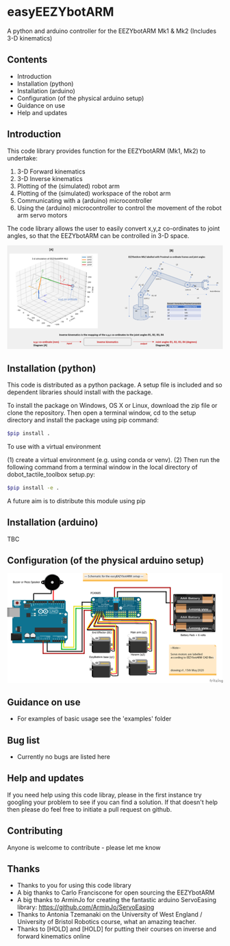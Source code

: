# easyEEZYbotARM
A python and arduino controller for the EEZYbotARM Mk1 & Mk2 (Includes 3-D kinematics) 

## Contents

- Introduction
- Installation (python)
- Installation (arduino)
- Configuration (of the physical arduino setup)
- Guidance on use
- Help and updates

## Introduction

This code library provides function for the EEZYbotARM (Mk1, Mk2) to undertake: 

1. 3-D Forward kinematics
2. 3-D Inverse kinematics
3. Plotting of the (simulated) robot arm
4. Plotting of the (simulated) workspace of the robot arm
5. Communicating with a (arduino) microcontroller
6. Using the (arduino) microcontroller to control the movement of the robot arm servo motors 

The code library allows the user to easily convert x,y,z co-ordinates to joint angles, so that the EEZYbotARM can be controlled in 3-D space.

![inverseKinematics](images/inverseKinematics.png)

## Installation (python)

This code is distributed as a python package. A setup file is included and so dependent libraries should install with the package.

To install the package on Windows, OS X or Linux, download the zip file or clone the repository. Then open a terminal window, cd to the setup directory and install the package using pip command:

```sh
$pip install .
```

To use with a virtual environment

(1) create a virtual environment (e.g. using conda or venv). 
(2) Then run the following command from a terminal window in the local directory of dobot_tactile_toolbox setup.py: 

```sh
$pip install -e . 
```

A future aim is to distribute this module using pip

## Installation (arduino)

TBC

## Configuration (of the physical arduino setup)

![fritzingDiagram](images/fritzingDiagram.png)

## Guidance on use

- For examples of basic usage see the 'examples' folder

## Bug list

- Currently no bugs are listed here

## Help and updates

If you need help using this code libray, please in the first instance try googling your problem to see if you can find a solution. If that doesn't help then please do feel free to initiate a pull request on github.

## Contributing

Anyone is welcome to contribute - please let me know

## Thanks

-	Thanks to you for using this code library 
-	A big thanks to Carlo Franciscone for open sourcing the EEZYbotARM
-   A big thanks to ArminJo for creating the fantastic arduino ServoEasing library: https://github.com/ArminJo/ServoEasing
-	Thanks to Antonia Tzemanaki on the University of West England / University of Bristol Robotics course, what an amazing teacher.
-	Thanks to [HOLD] and [HOLD] for putting their courses on inverse and forward kinematics online
